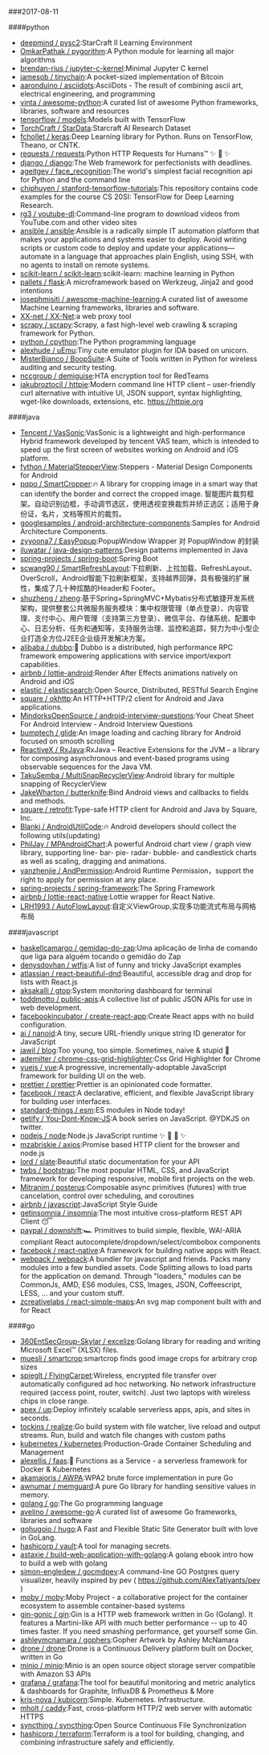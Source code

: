 ###2017-08-11

####python
* [deepmind / pysc2](https://github.com/deepmind/pysc2):StarCraft II Learning Environment
* [OmkarPathak / pygorithm](https://github.com/OmkarPathak/pygorithm):A Python module for learning all major algorithms
* [brendan-rius / jupyter-c-kernel](https://github.com/brendan-rius/jupyter-c-kernel):Minimal Jupyter C kernel
* [jamesob / tinychain](https://github.com/jamesob/tinychain):A pocket-sized implementation of Bitcoin
* [aaronduino / asciidots](https://github.com/aaronduino/asciidots):AsciiDots - The result of combining ascii art, electrical engineering, and programming
* [vinta / awesome-python](https://github.com/vinta/awesome-python):A curated list of awesome Python frameworks, libraries, software and resources
* [tensorflow / models](https://github.com/tensorflow/models):Models built with TensorFlow
* [TorchCraft / StarData](https://github.com/TorchCraft/StarData):Starcraft AI Research Dataset
* [fchollet / keras](https://github.com/fchollet/keras):Deep Learning library for Python. Runs on TensorFlow, Theano, or CNTK.
* [requests / requests](https://github.com/requests/requests):Python HTTP Requests for Humans™ ✨ 🍰 ✨
* [django / django](https://github.com/django/django):The Web framework for perfectionists with deadlines.
* [ageitgey / face_recognition](https://github.com/ageitgey/face_recognition):The world's simplest facial recognition api for Python and the command line
* [chiphuyen / stanford-tensorflow-tutorials](https://github.com/chiphuyen/stanford-tensorflow-tutorials):This repository contains code examples for the course CS 20SI: TensorFlow for Deep Learning Research.
* [rg3 / youtube-dl](https://github.com/rg3/youtube-dl):Command-line program to download videos from YouTube.com and other video sites
* [ansible / ansible](https://github.com/ansible/ansible):Ansible is a radically simple IT automation platform that makes your applications and systems easier to deploy. Avoid writing scripts or custom code to deploy and update your applications— automate in a language that approaches plain English, using SSH, with no agents to install on remote systems.
* [scikit-learn / scikit-learn](https://github.com/scikit-learn/scikit-learn):scikit-learn: machine learning in Python
* [pallets / flask](https://github.com/pallets/flask):A microframework based on Werkzeug, Jinja2 and good intentions
* [josephmisiti / awesome-machine-learning](https://github.com/josephmisiti/awesome-machine-learning):A curated list of awesome Machine Learning frameworks, libraries and software.
* [XX-net / XX-Net](https://github.com/XX-net/XX-Net):a web proxy tool
* [scrapy / scrapy](https://github.com/scrapy/scrapy):Scrapy, a fast high-level web crawling & scraping framework for Python.
* [python / cpython](https://github.com/python/cpython):The Python programming language
* [alexhude / uEmu](https://github.com/alexhude/uEmu):Tiny cute emulator plugin for IDA based on unicorn.
* [MisterBianco / BoopSuite](https://github.com/MisterBianco/BoopSuite):A Suite of Tools written in Python for wireless auditing and security testing.
* [nccgroup / demiguise](https://github.com/nccgroup/demiguise):HTA encryption tool for RedTeams
* [jakubroztocil / httpie](https://github.com/jakubroztocil/httpie):Modern command line HTTP client – user-friendly curl alternative with intuitive UI, JSON support, syntax highlighting, wget-like downloads, extensions, etc. https://httpie.org

####java
* [Tencent / VasSonic](https://github.com/Tencent/VasSonic):VasSonic is a lightweight and high-performance Hybrid framework developed by tencent VAS team, which is intended to speed up the first screen of websites working on Android and iOS platform.
* [fython / MaterialStepperView](https://github.com/fython/MaterialStepperView):Steppers - Material Design Components for Android
* [pqpo / SmartCropper](https://github.com/pqpo/SmartCropper):🔥 A library for cropping image in a smart way that can identify the border and correct the cropped image. 智能图片裁剪框架。自动识别边框，手动调节选区，使用透视变换裁剪并矫正选区；适用于身份证，名片，文档等照片的裁剪。
* [googlesamples / android-architecture-components](https://github.com/googlesamples/android-architecture-components):Samples for Android Architecture Components.
* [zyyoona7 / EasyPopup](https://github.com/zyyoona7/EasyPopup):PopupWindow Wrapper 对 PopupWindow 的封装
* [iluwatar / java-design-patterns](https://github.com/iluwatar/java-design-patterns):Design patterns implemented in Java
* [spring-projects / spring-boot](https://github.com/spring-projects/spring-boot):Spring Boot
* [scwang90 / SmartRefreshLayout](https://github.com/scwang90/SmartRefreshLayout):下拉刷新、上拉加载、RefreshLayout、OverScroll，Android智能下拉刷新框架，支持越界回弹，具有极强的扩展性，集成了几十种炫酷的Header和 Footer。
* [shuzheng / zheng](https://github.com/shuzheng/zheng):基于Spring+SpringMVC+Mybatis分布式敏捷开发系统架构，提供整套公共微服务服务模块：集中权限管理（单点登录）、内容管理、支付中心、用户管理（支持第三方登录）、微信平台、存储系统、配置中心、日志分析、任务和通知等，支持服务治理、监控和追踪，努力为中小型企业打造全方位J2EE企业级开发解决方案。
* [alibaba / dubbo](https://github.com/alibaba/dubbo):📢 Dubbo is a distributed, high performance RPC framework empowering applications with service import/export capabilities.
* [airbnb / lottie-android](https://github.com/airbnb/lottie-android):Render After Effects animations natively on Android and iOS
* [elastic / elasticsearch](https://github.com/elastic/elasticsearch):Open Source, Distributed, RESTful Search Engine
* [square / okhttp](https://github.com/square/okhttp):An HTTP+HTTP/2 client for Android and Java applications.
* [MindorksOpenSource / android-interview-questions](https://github.com/MindorksOpenSource/android-interview-questions):Your Cheat Sheet For Android Interview - Android Interview Questions
* [bumptech / glide](https://github.com/bumptech/glide):An image loading and caching library for Android focused on smooth scrolling
* [ReactiveX / RxJava](https://github.com/ReactiveX/RxJava):RxJava – Reactive Extensions for the JVM – a library for composing asynchronous and event-based programs using observable sequences for the Java VM.
* [TakuSemba / MultiSnapRecyclerView](https://github.com/TakuSemba/MultiSnapRecyclerView):Android library for multiple snapping of RecyclerView
* [JakeWharton / butterknife](https://github.com/JakeWharton/butterknife):Bind Android views and callbacks to fields and methods.
* [square / retrofit](https://github.com/square/retrofit):Type-safe HTTP client for Android and Java by Square, Inc.
* [Blankj / AndroidUtilCode](https://github.com/Blankj/AndroidUtilCode):🔥 Android developers should collect the following utils(updating)
* [PhilJay / MPAndroidChart](https://github.com/PhilJay/MPAndroidChart):A powerful Android chart view / graph view library, supporting line- bar- pie- radar- bubble- and candlestick charts as well as scaling, dragging and animations.
* [yanzhenjie / AndPermission](https://github.com/yanzhenjie/AndPermission):Android Runtime Permission，support the right to apply for permission at any place.
* [spring-projects / spring-framework](https://github.com/spring-projects/spring-framework):The Spring Framework
* [airbnb / lottie-react-native](https://github.com/airbnb/lottie-react-native):Lottie wrapper for React Native.
* [LRH1993 / AutoFlowLayout](https://github.com/LRH1993/AutoFlowLayout):自定义ViewGroup,实现多功能流式布局与网格布局

####javascript
* [haskellcamargo / gemidao-do-zap](https://github.com/haskellcamargo/gemidao-do-zap):Uma aplicação de linha de comando que liga para alguém tocando o gemidão do Zap
* [denysdovhan / wtfjs](https://github.com/denysdovhan/wtfjs):A list of funny and tricky JavaScript examples
* [atlassian / react-beautiful-dnd](https://github.com/atlassian/react-beautiful-dnd):Beautiful, accessible drag and drop for lists with React.js
* [aksakalli / gtop](https://github.com/aksakalli/gtop):System monitoring dashboard for terminal
* [toddmotto / public-apis](https://github.com/toddmotto/public-apis):A collective list of public JSON APIs for use in web development.
* [facebookincubator / create-react-app](https://github.com/facebookincubator/create-react-app):Create React apps with no build configuration.
* [ai / nanoid](https://github.com/ai/nanoid):A tiny, secure URL-friendly unique string ID generator for JavaScript
* [jawil / blog](https://github.com/jawil/blog):Too young, too simple. Sometimes, naive & stupid 🐌
* [ademilter / chrome-css-grid-highlighter](https://github.com/ademilter/chrome-css-grid-highlighter):Css Grid Highlighter for Chrome
* [vuejs / vue](https://github.com/vuejs/vue):A progressive, incrementally-adoptable JavaScript framework for building UI on the web.
* [prettier / prettier](https://github.com/prettier/prettier):Prettier is an opinionated code formatter.
* [facebook / react](https://github.com/facebook/react):A declarative, efficient, and flexible JavaScript library for building user interfaces.
* [standard-things / esm](https://github.com/standard-things/esm):ES modules in Node today!
* [getify / You-Dont-Know-JS](https://github.com/getify/You-Dont-Know-JS):A book series on JavaScript. @YDKJS on twitter.
* [nodejs / node](https://github.com/nodejs/node):Node.js JavaScript runtime ✨ 🐢 🚀 ✨
* [mzabriskie / axios](https://github.com/mzabriskie/axios):Promise based HTTP client for the browser and node.js
* [lord / slate](https://github.com/lord/slate):Beautiful static documentation for your API
* [twbs / bootstrap](https://github.com/twbs/bootstrap):The most popular HTML, CSS, and JavaScript framework for developing responsive, mobile first projects on the web.
* [Mitranim / posterus](https://github.com/Mitranim/posterus):Composable async primitives (futures) with true cancelation, control over scheduling, and coroutines
* [airbnb / javascript](https://github.com/airbnb/javascript):JavaScript Style Guide
* [getinsomnia / insomnia](https://github.com/getinsomnia/insomnia):The most intuitive cross-platform REST API Client 😴
* [paypal / downshift](https://github.com/paypal/downshift):🏎 Primitives to build simple, flexible, WAI-ARIA compliant React autocomplete/dropdown/select/combobox components
* [facebook / react-native](https://github.com/facebook/react-native):A framework for building native apps with React.
* [webpack / webpack](https://github.com/webpack/webpack):A bundler for javascript and friends. Packs many modules into a few bundled assets. Code Splitting allows to load parts for the application on demand. Through "loaders," modules can be CommonJs, AMD, ES6 modules, CSS, Images, JSON, Coffeescript, LESS, ... and your custom stuff.
* [zcreativelabs / react-simple-maps](https://github.com/zcreativelabs/react-simple-maps):An svg map component built with and for React

####go
* [360EntSecGroup-Skylar / excelize](https://github.com/360EntSecGroup-Skylar/excelize):Golang library for reading and writing Microsoft Excel™ (XLSX) files.
* [muesli / smartcrop](https://github.com/muesli/smartcrop):smartcrop finds good image crops for arbitrary crop sizes
* [spieglt / FlyingCarpet](https://github.com/spieglt/FlyingCarpet):Wireless, encrypted file transfer over automatically configured ad hoc networking. No network infrastructure required (access point, router, switch). Just two laptops with wireless chips in close range.
* [apex / up](https://github.com/apex/up):Deploy infinitely scalable serverless apps, apis, and sites in seconds.
* [tockins / realize](https://github.com/tockins/realize):Go build system with file watcher, live reload and output streams. Run, build and watch file changes with custom paths
* [kubernetes / kubernetes](https://github.com/kubernetes/kubernetes):Production-Grade Container Scheduling and Management
* [alexellis / faas](https://github.com/alexellis/faas):🐳 Functions as a Service - a serverless framework for Docker & Kubernetes
* [akamajoris / AWPA](https://github.com/akamajoris/AWPA):WPA2 brute force implementation in pure Go
* [awnumar / memguard](https://github.com/awnumar/memguard):A pure Go library for handling sensitive values in memory.
* [golang / go](https://github.com/golang/go):The Go programming language
* [avelino / awesome-go](https://github.com/avelino/awesome-go):A curated list of awesome Go frameworks, libraries and software
* [gohugoio / hugo](https://github.com/gohugoio/hugo):A Fast and Flexible Static Site Generator built with love in GoLang.
* [hashicorp / vault](https://github.com/hashicorp/vault):A tool for managing secrets.
* [astaxie / build-web-application-with-golang](https://github.com/astaxie/build-web-application-with-golang):A golang ebook intro how to build a web with golang
* [simon-engledew / gocmdpev](https://github.com/simon-engledew/gocmdpev):A command-line GO Postgres query visualizer, heavily inspired by pev ( https://github.com/AlexTatiyants/pev )
* [moby / moby](https://github.com/moby/moby):Moby Project - a collaborative project for the container ecosystem to assemble container-based systems
* [gin-gonic / gin](https://github.com/gin-gonic/gin):Gin is a HTTP web framework written in Go (Golang). It features a Martini-like API with much better performance -- up to 40 times faster. If you need smashing performance, get yourself some Gin.
* [ashleymcnamara / gophers](https://github.com/ashleymcnamara/gophers):Gopher Artwork by Ashley McNamara
* [drone / drone](https://github.com/drone/drone):Drone is a Continuous Delivery platform built on Docker, written in Go
* [minio / minio](https://github.com/minio/minio):Minio is an open source object storage server compatible with Amazon S3 APIs
* [grafana / grafana](https://github.com/grafana/grafana):The tool for beautiful monitoring and metric analytics & dashboards for Graphite, InfluxDB & Prometheus & More
* [kris-nova / kubicorn](https://github.com/kris-nova/kubicorn):Simple. Kubernetes. Infrastructure.
* [mholt / caddy](https://github.com/mholt/caddy):Fast, cross-platform HTTP/2 web server with automatic HTTPS
* [syncthing / syncthing](https://github.com/syncthing/syncthing):Open Source Continuous File Synchronization
* [hashicorp / terraform](https://github.com/hashicorp/terraform):Terraform is a tool for building, changing, and combining infrastructure safely and efficiently.
